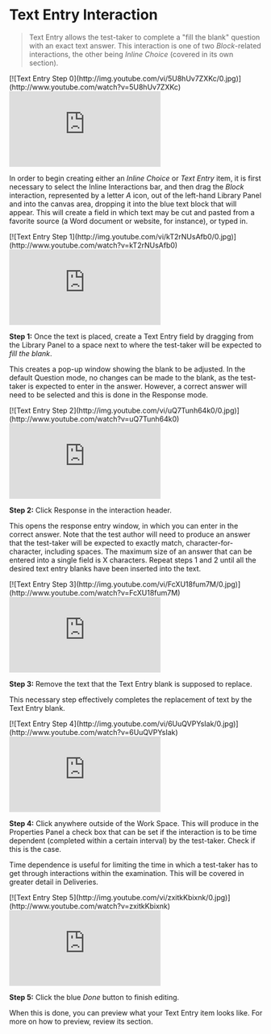 # Text Entry Interaction

>Text Entry allows the test-taker to complete a "fill the blank" question with an exact text answer. This interaction is one of two *Block*-related interactions, the other being *Inline Choice* (covered in its own section). 

<div class="hidden-video">
[![Text Entry Step 0](http://img.youtube.com/vi/5U8hUv7ZXKc/0.jpg)](http://www.youtube.com/watch?v=5U8hUv7ZXKc)
</div>

<div class='embed-container'><iframe src="https://www.youtube.com/embed/5U8hUv7ZXKc?rel=0" frameborder="0" allowfullscreen="true"></iframe></div>

In order to begin creating either an *Inline Choice* or *Text Entry* item, it is first necessary to select the Inline Interactions bar, and then drag the *Block* interaction, represented by a letter *A* icon, out of the left-hand Library Panel and into the canvas area, dropping it into the blue text block that will appear. This will create a field in which text may be cut and pasted from a favorite source (a Word document or website, for instance), or typed in. 

<div class="hidden-video">
[![Text Entry Step 1](http://img.youtube.com/vi/kT2rNUsAfb0/0.jpg)](http://www.youtube.com/watch?v=kT2rNUsAfb0)
</div>

<div class='embed-container'><iframe src="https://www.youtube.com/embed/kT2rNUsAfb0?rel=0" frameborder="0" allowfullscreen="true"></iframe></div>

**Step 1:** Once the text is placed, create a Text Entry field by dragging from the Library Panel to a space next to where the test-taker will be expected to *fill the blank*.

This creates a pop-up window showing the blank to be adjusted. In the default Question mode, no changes can be made to the blank, as the test-taker is expected to enter in the answer. However, a correct answer will need to be selected and this is done in the Response mode.

<div class="hidden-video">
[![Text Entry Step 2](http://img.youtube.com/vi/uQ7Tunh64k0/0.jpg)](http://www.youtube.com/watch?v=uQ7Tunh64k0)
</div>

<div class='embed-container'><iframe src="https://www.youtube.com/embed/uQ7Tunh64k0?rel=0" frameborder="0" allowfullscreen="true"></iframe></div>

**Step 2:** Click Response in the interaction header.

This opens the response entry window, in which you can enter in the correct answer. Note that the test author will need to produce an answer that the test-taker will be expected to exactly match, character-for-character, including spaces. The maximum size of an answer that can be entered into a single field is X characters. Repeat steps 1 and 2 until all the desired text entry blanks have been inserted into the text.

<div class="hidden-video">
[![Text Entry Step 3](http://img.youtube.com/vi/FcXU18fum7M/0.jpg)](http://www.youtube.com/watch?v=FcXU18fum7M)
</div>

<div class='embed-container'><iframe src="https://www.youtube.com/embed/FcXU18fum7M?rel=0" frameborder="0" allowfullscreen="true"></iframe></div>

**Step 3:** Remove the text that the Text Entry blank is supposed to replace.

This necessary step effectively completes the replacement of text by the Text Entry blank. 

<div class="hidden-video">
[![Text Entry Step 4](http://img.youtube.com/vi/6UuQVPYsIak/0.jpg)](http://www.youtube.com/watch?v=6UuQVPYsIak)
</div>

<div class='embed-container'><iframe src="https://www.youtube.com/embed/6UuQVPYsIak?rel=0" frameborder="0" allowfullscreen="true"></iframe></div>

**Step 4:** Click anywhere outside of the Work Space. This will produce in the Properties Panel a check box that can be set if the interaction is to be time dependent (completed within a certain interval) by the test-taker. Check if this is the case.

Time dependence is useful for limiting the time in which a test-taker has to get through interactions within the examination. This will be covered in greater detail in Deliveries. 

<div class="hidden-video">
[![Text Entry Step 5](http://img.youtube.com/vi/zxitkKbixnk/0.jpg)](http://www.youtube.com/watch?v=zxitkKbixnk)
</div>

<div class='embed-container'><iframe src="https://www.youtube.com/embed/zxitkKbixnk?rel=0" frameborder="0" allowfullscreen="true"></iframe></div>

**Step 5:** Click the blue *Done* button to finish editing.

When this is done, you can preview what your Text Entry item looks like. For more on how to preview, review its section.
